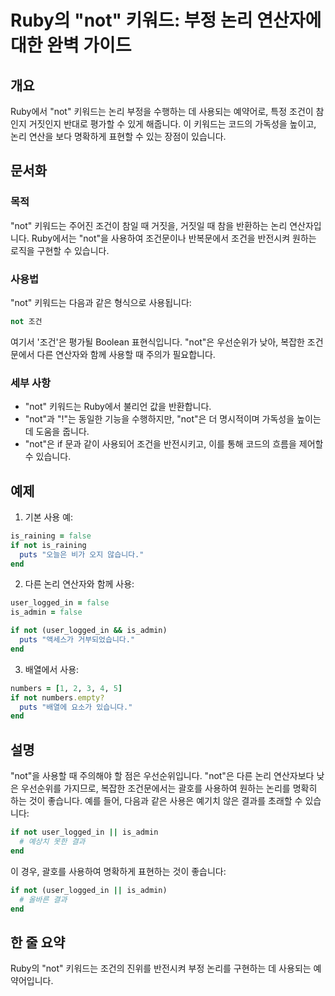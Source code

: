 <!--
Meta Description: # Ruby의 "not" 키워드: 부정 논리 연산자에 대한 완벽 가이드 ## 개요 Ruby에서 "not" 키워드는 논리 부정을 수행하는 데 사용되는 예약어로, 특정 조건이 참인지 거짓인지 반대로 평가할 수 있게 해줍니다. 이 키워드는 코드의 가독성을 높이고, 논리 연산...
Meta Keywords: not, 키워드는, ruby, 있습니다, end
-->

# Ruby의 "not" 키워드: 부정 논리 연산자에 대한 완벽 가이드

## 개요
Ruby에서 "not" 키워드는 논리 부정을 수행하는 데 사용되는 예약어로, 특정 조건이 참인지 거짓인지 반대로 평가할 수 있게 해줍니다. 이 키워드는 코드의 가독성을 높이고, 논리 연산을 보다 명확하게 표현할 수 있는 장점이 있습니다.

## 문서화
### 목적
"not" 키워드는 주어진 조건이 참일 때 거짓을, 거짓일 때 참을 반환하는 논리 연산자입니다. Ruby에서는 "not"을 사용하여 조건문이나 반복문에서 조건을 반전시켜 원하는 로직을 구현할 수 있습니다.

### 사용법
"not" 키워드는 다음과 같은 형식으로 사용됩니다:
```ruby
not 조건
```
여기서 '조건'은 평가될 Boolean 표현식입니다. "not"은 우선순위가 낮아, 복잡한 조건문에서 다른 연산자와 함께 사용할 때 주의가 필요합니다.

### 세부 사항
- "not" 키워드는 Ruby에서 불리언 값을 반환합니다.
- "not"과 "!"는 동일한 기능을 수행하지만, "not"은 더 명시적이며 가독성을 높이는 데 도움을 줍니다.
- "not"은 if 문과 같이 사용되어 조건을 반전시키고, 이를 통해 코드의 흐름을 제어할 수 있습니다.

## 예제
1. 기본 사용 예:
```ruby
is_raining = false
if not is_raining
  puts "오늘은 비가 오지 않습니다."
end
```

2. 다른 논리 연산자와 함께 사용:
```ruby
user_logged_in = false
is_admin = false

if not (user_logged_in && is_admin)
  puts "액세스가 거부되었습니다."
end
```

3. 배열에서 사용:
```ruby
numbers = [1, 2, 3, 4, 5]
if not numbers.empty?
  puts "배열에 요소가 있습니다."
end
```

## 설명
"not"을 사용할 때 주의해야 할 점은 우선순위입니다. "not"은 다른 논리 연산자보다 낮은 우선순위를 가지므로, 복잡한 조건문에서는 괄호를 사용하여 원하는 논리를 명확히 하는 것이 좋습니다. 예를 들어, 다음과 같은 사용은 예기치 않은 결과를 초래할 수 있습니다:
```ruby
if not user_logged_in || is_admin
  # 예상치 못한 결과
end
```
이 경우, 괄호를 사용하여 명확하게 표현하는 것이 좋습니다:
```ruby
if not (user_logged_in || is_admin)
  # 올바른 결과
end
```

## 한 줄 요약
Ruby의 "not" 키워드는 조건의 진위를 반전시켜 부정 논리를 구현하는 데 사용되는 예약어입니다.
